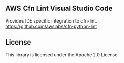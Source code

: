 ## AWS Cfn Lint Visual Studio Code

Provides IDE specific integration to cfn-lint. https://github.com/awslabs/cfn-python-lint

## License

This library is licensed under the Apache 2.0 License. 
